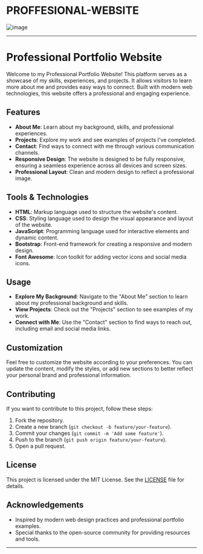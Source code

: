 # PROFFESIONAL-WEBSITE
![image](https://github.com/user-attachments/assets/4dc3527e-c53d-4ccc-8317-20bac29207d6)


---

# Professional Portfolio Website

Welcome to my Professional Portfolio Website! This platform serves as a showcase of my skills, experiences, and projects. It allows visitors to learn more about me and provides easy ways to connect. Built with modern web technologies, this website offers a professional and engaging experience.

## Features

- **About Me**: Learn about my background, skills, and professional experiences.
- **Projects**: Explore my work and see examples of projects I've completed.
- **Contact**: Find ways to connect with me through various communication channels.
- **Responsive Design**: The website is designed to be fully responsive, ensuring a seamless experience across all devices and screen sizes.
- **Professional Layout**: Clean and modern design to reflect a professional image.

## Tools & Technologies

- **HTML**: Markup language used to structure the website's content.
- **CSS**: Styling language used to design the visual appearance and layout of the website.
- **JavaScript**: Programming language used for interactive elements and dynamic content.
- **Bootstrap**: Front-end framework for creating a responsive and modern design.
- **Font Awesome**: Icon toolkit for adding vector icons and social media icons.


## Usage

- **Explore My Background**: Navigate to the "About Me" section to learn about my professional background and skills.
- **View Projects**: Check out the "Projects" section to see examples of my work.
- **Connect with Me**: Use the "Contact" section to find ways to reach out, including email and social media links.

## Customization

Feel free to customize the website according to your preferences. You can update the content, modify the styles, or add new sections to better reflect your personal brand and professional information.

## Contributing

If you want to contribute to this project, follow these steps:

1. Fork the repository.
2. Create a new branch (`git checkout -b feature/your-feature`).
3. Commit your changes (`git commit -m 'Add some feature'`).
4. Push to the branch (`git push origin feature/your-feature`).
5. Open a pull request.

## License

This project is licensed under the MIT License. See the [LICENSE](LICENSE) file for details.

## Acknowledgements

- Inspired by modern web design practices and professional portfolio examples.
- Special thanks to the open-source community for providing resources and tools.

---


